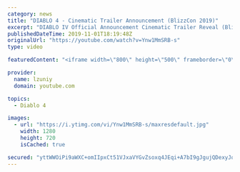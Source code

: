 ```yaml
---
category: news
title: "DIABLO 4 - Cinematic Trailer Announcement (BlizzCon 2019)"
excerpt: "DIABLO IV Official Announcement Cinematic Trailer Reveal (BlizzCon 2019) SUBSCRIBE → https://goo.gl/wiBNvo #Diablo4 #DiabloIV subscribe for the latest ..."
publishedDateTime: 2019-11-01T18:19:48Z
originalUrl: "https://youtube.com/watch?v=Ynw1MmSRB-s"
type: video

featuredContent: "<iframe width=\"800\" height=\"500\" frameborder=\"0\" src=\"https://www.youtube.com/embed/Ynw1MmSRB-s\" allow=\"accelerometer; autoplay; encrypted-media; gyroscope; picture-in-picture\" allowfullscreen></iframe>"

provider:
  name: lzuniy
  domain: youtube.com

topics:
  - Diablo 4

images:
  - url: "https://i.ytimg.com/vi/Ynw1MmSRB-s/maxresdefault.jpg"
    width: 1280
    height: 720
    isCached: true

secured: "yttWWOiPi9aWXC+omIIpxCt51VJxaVYGvZsoxq4JEqi+A7bI9gJgujQDexyJqgG8PYFCy/ZdlKrkMg3RNVxjFsxB9ADQJakM4dHawtWnhu8HexTYUyOKKRzobzIoynD04V17a5Ig5baEeGFCAjQVUORC3yoSGt9ux5ZHR7BeVZWPAFhfvfQoSGgbZmg8asUEuhZSkEIuEGmYkDaTn1CkhXqxawAatp+MI18Qaox1p58AQLbBh4/wQZH8Ot2ySk91UUlieX2hN639fcwKM0ax8tPCMdoFTnxloHUWyjVvjPu20PupunwO3CiNkpW9Obf5/fKS2uLnHRAnH/vtfB8+HQsVFJAHXvnKte30KrD8sz1mRtbYnmxlIerQ848VVQOfUUWn90fjwflcz8oDhC5H1+GSth9RnsCFDEXL7MpPCtsxnPCuypoX7bxP+W0otX+B;6ui2YM+KwM9xS1wNGiKsyQ=="
---
```


